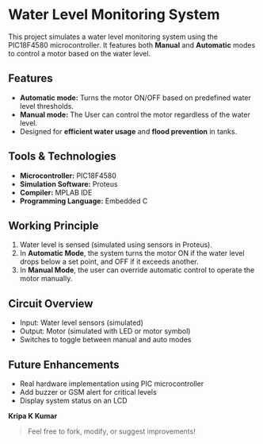 # Water Level Monitoring System

This project simulates a water level monitoring system using the PIC18F4580 microcontroller. It features both **Manual** and **Automatic** modes to control a motor based on the water level.

## Features
- **Automatic mode:** Turns the motor ON/OFF based on predefined water level thresholds.
- **Manual mode:** The User can control the motor regardless of the water level.
- Designed for **efficient water usage** and **flood prevention** in tanks.

## Tools & Technologies
- **Microcontroller:** PIC18F4580
- **Simulation Software:** Proteus
- **Compiler:** MPLAB IDE
- **Programming Language:** Embedded C

## Working Principle
1. Water level is sensed (simulated using sensors in Proteus).
2. In **Automatic Mode**, the system turns the motor ON if the water level drops below a set point, and OFF if it exceeds another.
3. In **Manual Mode**, the user can override automatic control to operate the motor manually.

## Circuit Overview
- Input: Water level sensors (simulated)
- Output: Motor (simulated with LED or motor symbol)
- Switches to toggle between manual and auto modes

## Future Enhancements
- Real hardware implementation using PIC microcontroller
- Add buzzer or GSM alert for critical levels
- Display system status on an LCD

**Kripa K Kumar**

> Feel free to fork, modify, or suggest improvements!
